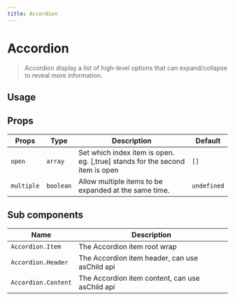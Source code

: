 ```yaml
---
title: Accordion
---
```


# Accordion

> Accordion display a list of high-level options that can expand/collapse to reveal more information.

## Usage

<usage name="accordion"></usage>

## Props

| Props      | Type      | Description                                                                  | Default     |
| ---------- | --------- | ---------------------------------------------------------------------------- | ----------- |
| `open`     | `array`   | Set which index item is open. eg. [,true] stands for the second item is open | `[]`        |
| `multiple` | `boolean` | Allow multiple items to be expanded at the same time.                        | `undefined` |

## Sub components

| Name                | Description                                     |
| ------------------- | ----------------------------------------------- |
| `Accordion.Item`    | The Accordion item root wrap                    |
| `Accordion.Header`  | The Accordion item header, can use asChild api  |
| `Accordion.Content` | The Accordion item content, can use asChild api |

